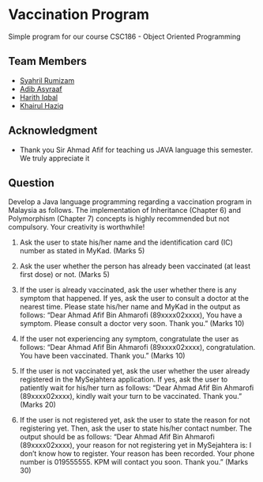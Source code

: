 # Vaccination Program
Simple program for our course CSC186 - Object Oriented Programming

## Team Members
* [Syahril Rumizam](https://github.com/reason61)
* [Adib Asyraaf](https://github.com/lildibbb)
* [Harith Iqbal](https://github.com/mishumiyamizu)
* [Khairul Haziq](https://github.com/Kyziq)

## Acknowledgment
* Thank you Sir Ahmad Afif for teaching us JAVA language this semester. We truly appreciate it

## Question
Develop a Java language programming regarding a vaccination program in Malaysia as follows. The implementation of Inheritance (Chapter 6) and Polymorphism (Chapter 7) concepts is highly recommended but not compulsory. Your creativity is worthwhile!
1)	Ask the user to state his/her name and the identification card (IC) number as stated in MyKad. (Marks 5)

2)	Ask the user whether the person has already been vaccinated (at least first dose) or not. (Marks 5)

3)	If the user is already vaccinated, ask the user whether there is any symptom that happened. If yes, ask the user to consult a doctor at the nearest time. Please state his/her name and MyKad in the output as follows:
“Dear Ahmad Afif Bin Ahmarofi (89xxxx02xxxx), You have a symptom. Please consult a doctor very soon. Thank you.” (Marks 10)

4)	If the user not experiencing any symptom, congratulate the user as follows:
“Dear Ahmad Afif Bin Ahmarofi (89xxxx02xxxx), congratulation. You have been vaccinated. Thank you.” (Marks 10)

5)	If the user is not vaccinated yet, ask the user whether the user already registered in the MySejahtera application. If yes, ask the user to patiently wait for his/her turn as follows:
“Dear Ahmad Afif Bin Ahmarofi (89xxxx02xxxx), kindly wait your turn to be vaccinated. Thank you.” (Marks 20)

6)	If the user is not registered yet, ask the user to state the reason for not registering yet. Then, ask the user to state his/her contact number. The output should be as follows:
“Dear Ahmad Afif Bin Ahmarofi (89xxxx02xxxx), your reason for not registering yet in MySejahtera is: I don’t know how to register. 
Your reason has been recorded. Your phone number is 019555555. KPM will contact you soon. Thank you.” (Marks 30)

